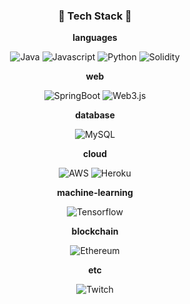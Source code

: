 <div id='tech' align='center'>

### 🌟 Tech Stack 🌟

  <b>languages</b>  
  
![Java](https://img.shields.io/badge/Java-007396?style=flat-square&logo=Java&logoColor=white)
![Javascript](https://img.shields.io/badge/Javascript-F7DF1E?style=flat-square&logo=Javascript&logoColor=black)
![Python](https://img.shields.io/badge/Python-3776AB?style=flat-square&logo=Python&logoColor=black)
![Solidity](https://img.shields.io/badge/Solidity-363636?style=flat-square&logo=Solidity&logoColor=white)  
  
  <b>web</b>  
  
![SpringBoot](https://img.shields.io/badge/SpringBoot-6DB33F?style=flat-square&logo=SpringBoot&logoColor=white)
![Web3.js](https://img.shields.io/badge/Web3.js-F16822?style=flat-square&logo=Web3.js&logoColor=black)  

  
  <b>database</b>  
  
![MySQL](https://img.shields.io/badge/MySQL-4479A1?style=flat-square&logo=MySQL&logoColor=white)  
  
  <b>cloud</b>  
  
![AWS](https://img.shields.io/badge/AWS-232F3E?style=flat-square&logo=AmazonAWS&logoColor=yellow)
![Heroku](https://img.shields.io/badge/Heroku-430098?style=flat-square&logo=Heroku&logoColor=white)  
    
  <b>machine-learning</b>  
  
![Tensorflow](https://img.shields.io/badge/Tensorflow-FF6F00?style=flat-square&logo=Tensorflow&logoColor=black)  
  
  <b>blockchain</b>  
  
![Ethereum](https://img.shields.io/badge/Ethereum-3C3C3D?style=flat-square&logo=Ethereum&logoColor=white)
  
  <b>etc</b>  
  
![Twitch](https://img.shields.io/badge/Twitch-9146FF?style=flat-square&logo=Twitch&logoColor=white)
</div>
  
<!--
**KimH4nKyul/KimH4nKyul** is a ✨ _special_ ✨ repository because its `README.md` (this file) appears on your GitHub profile.

Here are some ideas to get you started:

- 🔭 I’m currently working on ...
- 🌱 I’m currently learning ...
- 👯 I’m looking to collaborate on ...
- 🤔 I’m looking for help with ...
- 💬 Ask me about ...
- 📫 How to reach me: ...
- 😄 Pronouns: ...
- ⚡ Fun fact: ...
-->
